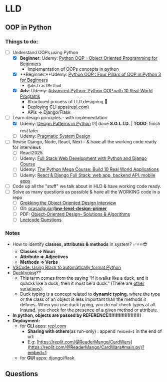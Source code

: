 # LLD

## OOP in Python

### Things to do:

* [ ] Understand OOPs using Python
  * [x] **Beginner**: Udemy: [Python OOP - Object Oriented Programming for Beginners](https://razorpay.udemy.com/course/python-object-oriented-programming-oop/)
    * Implementation of OOPs concepts in python
  * [x] **Beginner:**Udemy: [Python OOP : Four Pillars of OOP in Python 3 for Beginners](https://razorpay.udemy.com/course/python-oops-beginners/)
    * `@abstractMethod`
  * [x] **Adv**: Udemy: [Advanced Python: Python OOP with 10 Real-World Programs](https://razorpay.udemy.com/course/the-python-pro-course/)
    * Structured process of LLD designing 💪
    * Deploying CLI apps\([repl.com](https://replit.com)\)
    * APIs =&gt; Django/Flask
* [ ] Learn design principles - with implementation
  * [x] Udemy: [Design Patterns in Python](https://razorpay.udemy.com/course/design-patterns-python/) ☑️\| done **S.O.L.I.D.** \| **TODO**: finish rest later
  * [ ] Udemy: [Pragmatic System Design](https://razorpay.udemy.com/course/pragmatic-system-design/)
* [ ] Revise Django, Node, React, Next - & have all the working code ready for interviews
  * [ ] React2025
  * [ ] Udemy: [Full Stack Web Development with Python and Django Course](https://razorpay.udemy.com/course/crash-course-web-development-python-django/)
  * [ ] Udemy: [The Python Mega Course: Build 10 Real World Applications](https://razorpay.udemy.com/course/the-python-mega-course/)
  * [ ] Udemy: [React & Django Full Stack: web app, backend API, mobile apps](https://razorpay.udemy.com/course/react-django-full-stack/)
* [ ] Code up all the "stuff" we talk about in HLD & have working code ready.
* [ ] Solve as many questions as possible & have all the WORKING code in a repo
  * [ ] [Grokking the Object Oriented Design Interview](https://www.educative.io/courses/grokking-the-object-oriented-design-interview)
  * [ ] Git: [prasadgujar](https://github.com/prasadgujar)/[**low-level-design-primer**](https://github.com/prasadgujar/low-level-design-primer)
  * [ ] PDF: [Object-Oriented Design- Solutions & Algorithms](https://www.andiamogo.com/S-OOD.pdf)
  * [ ] [Leetcode Questions](https://leetcode.com/discuss/interview-question/object-oriented-design?currentPage=1&orderBy=hot&query)

### Notes

* How to identify **classes, attributes & methods** in system? ✅⭐️🔥😎
  * **Classes =&gt; Noun**
  * **Attribute =&gt; Adjectives**
  * **Methods =&gt; Verbs**
* [VSCode: Using Black to automatically format Python](https://dev.to/adamlombard/how-to-use-the-black-python-code-formatter-in-vscode-3lo0)
* [Ducktyping](https://realpython.com/lessons/duck-typing/)??
  * This term comes from the saying “If it walks like a duck, and it quacks like a duck, then it must be a duck.” \(There are [other variations](https://en.wikipedia.org/wiki/Duck_test#History)\).
  * Duck typing is a concept related to **dynamic typing**, where the type or the class of an object is less important than the methods it defines. When you use duck typing, you do not check types at all. Instead, you check for the presence of a given method or attribute.
* **In python, objects are passed by REFERENCE!!!!!!!!!!!!!!!!!!!!!!**
* **Deployment:**
  * for **CLI** apps: [repl.com](https://replit.com/)
    * **Sharing with others**\(as run-only\) : append `?embed=1` in the end of url:
    * E.g: [https://replit.com/@ReaderMango/CardWars](https://replit.com/@ReaderMango/CardWars#main.py)?embed=1
  * for **GUI** apps: django/flask

## Questions

